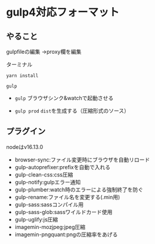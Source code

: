 # gulp4対応フォーマット

## やること
gulpfileの編集
→proxy欄を編集

ターミナル
```
yarn install

gulp
```
- `gulp`
ブラウザシンク&watchで起動させる

- `gulp prod`
`dist`を生成する（圧縮形式のソース）

## プラグイン
nodeはv16.13.0

- browser-sync:ファイル変更時にブラウザを自動リロード
- gulp-autoprefixer:prefixを自動で入れる
- gulp-clean-css:css圧縮
- gulp-notify:gulpエラー通知
- gulp-plumber:watch時のエラーによる強制終了を防ぐ
- gulp-rename:ファイル名を変更する(.min用)
- gulp-sass:sassコンパイル用
- gulp-sass-glob:sassワイルドカード使用
- gulp-uglify:js圧縮
- imagemin-mozjpeg:jpeg圧縮
- imagemin-pngquant:pngの圧縮率をあげる
